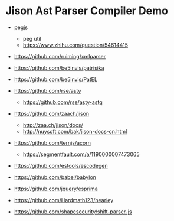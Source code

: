 # Jison Ast Parser Compiler Demo

* pegjs
  * peg util
  * https://www.zhihu.com/question/54614415

* https://github.com/ruiming/xmlparser

* https://github.com/be5invis/patrisika
* https://github.com/be5invis/PatEL

* https://github.com/rse/asty
  * https://github.com/rse/asty-astq

* https://github.com/zaach/jison
  * http://zaa.ch/jison/docs/
  * http://nuysoft.com/bak/jison-docs-cn.html

* https://github.com/ternjs/acorn
  * https://segmentfault.com/a/1190000007473065
* https://github.com/estools/escodegen

* https://github.com/babel/babylon
* https://github.com/jquery/esprima
* https://github.com/Hardmath123/nearley

* https://github.com/shapesecurity/shift-parser-js